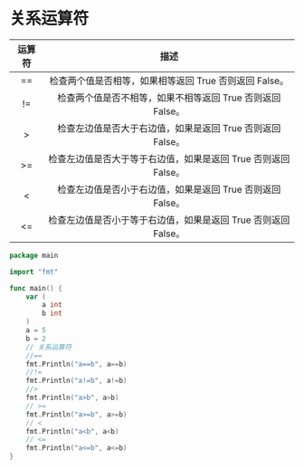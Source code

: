 # 关系运算符

| 运算符 |                             描述                             |
| :----: | :----------------------------------------------------------: |
|   ==   |    检查两个值是否相等，如果相等返回 True 否则返回 False。    |
|   !=   |  检查两个值是否不相等，如果不相等返回 True 否则返回 False。  |
|   >    |  检查左边值是否大于右边值，如果是返回 True 否则返回 False。  |
|   >=   | 检查左边值是否大于等于右边值，如果是返回 True 否则返回 False。 |
|   <    |  检查左边值是否小于右边值，如果是返回 True 否则返回 False。  |
|   <=   | 检查左边值是否小于等于右边值，如果是返回 True 否则返回 False。 |

```go
package main

import "fmt"

func main() {
	var (
		a int
		b int
	)
	a = 5
	b = 2
	// 关系运算符
	//==
	fmt.Println("a==b", a==b)
	//!=
	fmt.Println("a!=b", a!=b)
	//>
	fmt.Println("a>b", a>b)
	// >=
	fmt.Println("a>=b", a>=b)
	// <
	fmt.Println("a<b", a<b)
	// <=
	fmt.Println("a<=b", a<=b)
}
```


